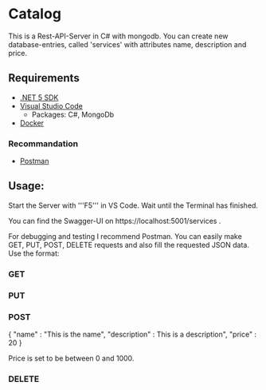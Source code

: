 # Catalog
This is a Rest-API-Server in C# with mongodb. You can create new database-entries, called 'services' with attributes name, description and price.


## Requirements
* [.NET 5 SDK](https://dotnet.microsoft.com/download/dotnet/5.0)
* [Visual Studio Code](https://code.visualstudio.com)
    * Packages: C#, MongoDb
* [Docker](https://docs.docker.com/get-docker)

### Recommandation
* [Postman](https://www.postman.com/downloads)

## Usage:
Start the Server with '''F5''' in VS Code. Wait until the Terminal has finished. 

You can find the Swagger-UI on https://localhost:5001/services .

For debugging and testing I recommend Postman. You can easily make GET, PUT, POST, DELETE requests and also fill the requested JSON data. Use the format:

### GET

### PUT

### POST
{
    "name" : "This is the name",
    "description" : This is a description",
    "price" : 20
}

Price is set to be between 0 and 1000.

### DELETE